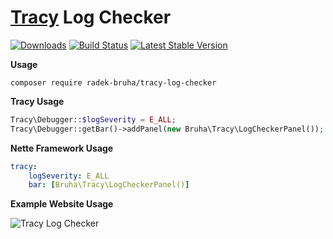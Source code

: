 # [**Tracy**](https://github.com/nette/tracy) Log Checker
[![Downloads](https://img.shields.io/packagist/dt/radek-bruha/tracy-log-checker.svg?style=flat-square)](https://packagist.org/packages/radek-bruha/tracy-log-checker)
[![Build Status](https://img.shields.io/github/workflow/status/radek-bruha/tracy-log-checker/Workflow?style=flat-square)](https://github.com/radek-bruha/tracy-log-checker/actions)
[![Latest Stable Version](https://img.shields.io/github/release/radek-bruha/tracy-log-checker.svg?style=flat-square)](https://github.com/radek-bruha/tracy-log-checker/releases)

**Usage**
```
composer require radek-bruha/tracy-log-checker
```

**Tracy Usage**
```php
Tracy\Debugger::$logSeverity = E_ALL;
Tracy\Debugger::getBar()->addPanel(new Bruha\Tracy\LogCheckerPanel());
```

**Nette Framework Usage**
```yml
tracy:
    logSeverity: E_ALL
    bar: [Bruha\Tracy\LogCheckerPanel()]
```

**Example Website Usage**

![Tracy Log Checker](https://i.imgur.com/jFDduH4.png)

